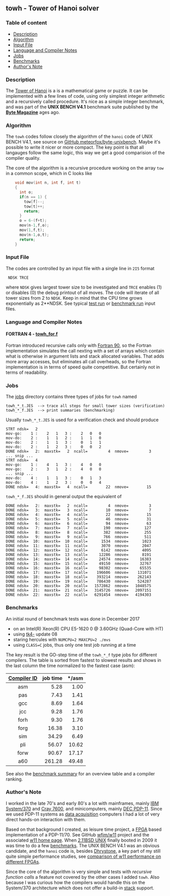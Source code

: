 ## towh - Tower of Hanoi solver

### Table of content

- [Description](#user-content-description)
- [Algorithm](#user-content-algorithm)
- [Input File](#user-content-ifile)
- [Language and Compiler Notes](#user-content-langcomp)
- [Jobs](#user-content-jobs)
- [Benchmarks](#user-content-benchmarks)
- [Author's Note](#user-content-anote)

### <a id="description">Description</a>
The [Tower of Hanoi](https://en.wikipedia.org/wiki/Tower_of_Hanoi) is a
is a mathematical game or puzzle. It can be implemented with a few lines
of code, using only simplest integer arithmetic and a recursively called
procedure. It's nice as a simple integer benchmark, and was part of the
**UNIX BENCH V4.1** benchmark suite published by the
[**Byte Magazine**](https://en.wikipedia.org/wiki/Byte_(magazine)) ages ago.

### <a id="algorithm">Algorithm</a>
The `towh` codes follow closely the algorithm of the `hanoi` code of
UNIX BENCH V4.1, see source on
[GitHub meteorfox/byte-unixbench](https://github.com/meteorfox/byte-unixbench/blob/master/UnixBench/src/hanoi.c).
Maybe it's possible to write it nicer or more compact.
The key point is that all langauges follow the same logic, this
way we get a good comparision of the compiler quality.

The core of the algorithm is a recursive procedure working on the
array `tow` in a common scope, which in C looks like
``` c
    void mov(int n, int f, int t)
    {
      int o;
      if(n == 1) {
        tow[f]--;
        tow[t]++;
        return;
      }
      o = 6-(f+t);
      mov(n-1,f,o);
      mov(1,f,t);
      mov(n-1,o,t);
      return;
    }
```

### <a id="ifile">Input File</a>
The codes are controlled by an input file with a single line in `2I5` format
```
 NDSK TRCE
```

where `NDSK` gives largest tower size to be investigated and `TRCE`
enables (1) or disables (0) the debug printout of all moves.
The code will iterate of all tower sizes from 2 to `NDSK`.
Keep in mind that the CPU time grows exponentially as 2**NDSK.
See typical [test run](towh_ctst.dat) or
[benchmark run](towh_cnat.dat) input files.


### <a id="langcomp">Language and Compiler Notes</a>

#### FORTRAN 4 - [towh_for.f](towh_for.f)
Fortran introduced recursive calls only with
[Fortran 90](https://en.wikipedia.org/wiki/Fortran#Fortran_90),
so the Fortran implementation simulates the call nexting with a set
of arrays which contain what is otherwise in argument lists and stack
allocated variables. That adds more array accesses, but eliminates all
call overheads, so the Fortran implementation is in terms of speed
quite competitive. But certainly not in terms of readability.

### <a id="jobs">Jobs</a>
The [jobs](../jobs) directory contains three types of jobs for `towh` named

    towh_*_t.JES  --> trace all steps for small tower sizes (verification)
    towh_*_f.JES  --> print summaries (benchmarking)

Usually `towh_*_t.JES` is used for a verification check and should produce

    STRT ndsk=   2
    mov-go:    1 :    2   1   3 :    2   0   0
    mov-do:    2 :    1   1   2 :    1   1   0
    mov-do:    2 :    1   1   3 :    0   1   1
    mov-do:    2 :    1   2   3 :    0   0   2
    DONE ndsk=   2:  maxstk=   2  ncall=         4  nmove=         3
    ... snip ...
    STRT ndsk=   4
    mov-go:    1 :    4   1   3 :    4   0   0
    mov-go:    2 :    3   1   2 :    4   0   0
    ... snip ...
    mov-do:    4 :    1   1   3 :    0   1   3
    mov-do:    4 :    1   2   3 :    0   0   4
    DONE ndsk=   4:  maxstk=   4  ncall=        22  nmove=        15
    
`towh_*_f.JES` should in general output the equivalent of

    DONE ndsk=   2:  maxstk=   2  ncall=         4  nmove=         3
    DONE ndsk=   3:  maxstk=   3  ncall=        10  nmove=         7
    DONE ndsk=   4:  maxstk=   4  ncall=        22  nmove=        15
    DONE ndsk=   5:  maxstk=   5  ncall=        46  nmove=        31
    DONE ndsk=   6:  maxstk=   6  ncall=        94  nmove=        63
    DONE ndsk=   7:  maxstk=   7  ncall=       190  nmove=       127
    DONE ndsk=   8:  maxstk=   8  ncall=       382  nmove=       255
    DONE ndsk=   9:  maxstk=   9  ncall=       766  nmove=       511
    DONE ndsk=  10:  maxstk=  10  ncall=      1534  nmove=      1023
    DONE ndsk=  11:  maxstk=  11  ncall=      3070  nmove=      2047
    DONE ndsk=  12:  maxstk=  12  ncall=      6142  nmove=      4095
    DONE ndsk=  13:  maxstk=  13  ncall=     12286  nmove=      8191
    DONE ndsk=  14:  maxstk=  14  ncall=     24574  nmove=     16383
    DONE ndsk=  15:  maxstk=  15  ncall=     49150  nmove=     32767
    DONE ndsk=  16:  maxstk=  16  ncall=     98302  nmove=     65535
    DONE ndsk=  17:  maxstk=  17  ncall=    196606  nmove=    131071
    DONE ndsk=  18:  maxstk=  18  ncall=    393214  nmove=    262143
    DONE ndsk=  19:  maxstk=  19  ncall=    786430  nmove=    524287
    DONE ndsk=  20:  maxstk=  20  ncall=   1572862  nmove=   1048575
    DONE ndsk=  21:  maxstk=  21  ncall=   3145726  nmove=   2097151
    DONE ndsk=  22:  maxstk=  22  ncall=   6291454  nmove=   4194303

### <a id="benchmarks">Benchmarks</a>
An initial round of benchmark tests was done in December 2017
- on an Intel(R) Xeon(R) CPU E5-1620 0 @ 3.60GHz  (Quad-Core with HT)
- using [tk4-](http://wotho.ethz.ch/tk4-/) update 08
- staring hercules with `NUMCPU=2 MAXCPU=2 ./mvs`
- using `CLASS=C` jobs, thus only one test job running at a time

The key result is the GO-step time of the `towh_*_f` type jobs for different
compilers. The table is sorted from fastest to slowest results and shows
in the last column the time normalized to the fastest case (asm):

| [Compiler ID](../README_comp.md) | job time | */asm |
| :--: | -----: | ----: |
|  asm |   5.28 |  1.00 |
|  pas |   7.43 |  1.41 |
|  gcc |   8.69 |  1.64 |
|  jcc |   9.28 |  1.76 |
| forh |   9.30 |  1.76 |
| forg |  16.38 |  3.10 |
|  sim |  34.29 |  6.49 |
|  pli |  56.07 | 10.62 |
| forw |  90.67 | 17.17 |
|  a60 | 261.28 | 49.48 |

See also the [benchmark summary](../README_bench.md) for an overview
table and a compiler ranking.

### <a id="anote">Author's Note</a>

I worked in the late 70's and early 80's a lot with mainframes, mainly
[IBM System/370](https://en.wikipedia.org/wiki/IBM_System/370) and
[Cray 7600](https://en.wikipedia.org/wiki/CDC_7600), and minicomputers,
mainly [DEC PDP-11](https://en.wikipedia.org/wiki/PDP-11). Since we used
PDP-11 systems as
[data acquisition](https://en.wikipedia.org/wiki/Data_acquisition)
computers I had a lot of very direct hands-on interaction with them.

Based on that background I created, as leisure time project, a
[FPGA](https://en.wikipedia.org/wiki/Field-programmable_gate_array)
based implementation of a PDP-11/70. See GitHub
[wfjm/w11](https://github.com/wfjm/w11/) project and the associated
[w11 home page](https://wfjm.github.io/home/w11/). When
[2.11BSD UNIX](https://en.wikipedia.org/wiki/Berkeley_Software_Distribution)
finally booted in 2009 it was time to do a few
[benchmarks](https://en.wikipedia.org/wiki/Benchmarking).
The UNIX BENCH V4.1 was an obvious candidate, and the `hanoi`
code is, besides [Dhrystone](https://en.wikipedia.org/wiki/Dhrystone),
a key part of my still quite simple performance studies, see
[comparison of w11 performance on different FPGAs](https://wfjm.github.io/home/w11/impl/performance.html#h_benchmarks).

Since the core of the algorithm is very simple and tests with
_recursive function calls_ a feature not covered by the other cases
I added `towh`. Also because I was curious how the compilers would
handle this on the
System/370 architecture which does not offer a build-in
[stack](https://en.wikipedia.org/wiki/Stack_(abstract_data_type))
support.
